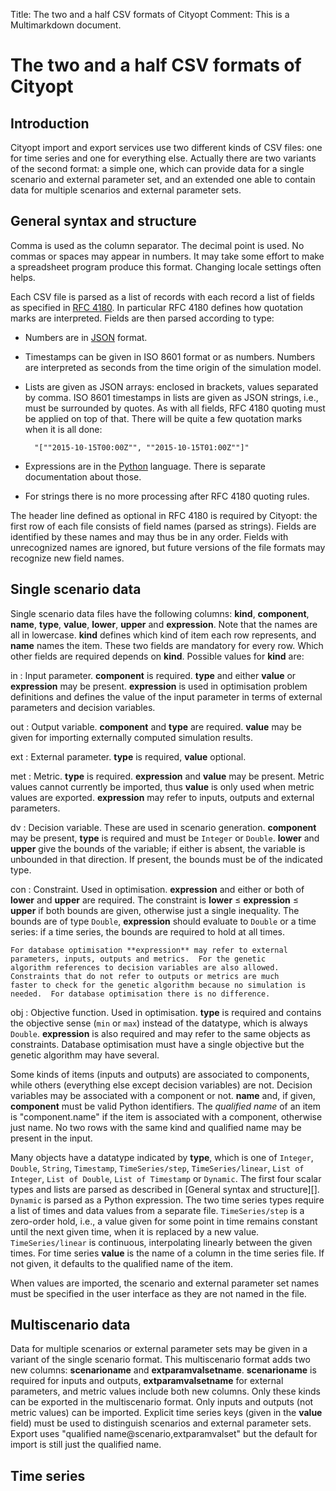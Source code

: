 Title: The two and a half CSV formats of Cityopt
Comment: This is a Multimarkdown document.

# The two and a half CSV formats of Cityopt

## Introduction

Cityopt import and export services use two different kinds of CSV
files: one for time series and one for everything else.  Actually
there are two variants of the second format: a simple one, which can
provide data for a single scenario and external parameter set, and
an extended one able to contain data for multiple scenarios and
external parameter sets.

## General syntax and structure

Comma is used as the column separator.  The decimal point is used.  No
commas or spaces may appear in numbers.  It may take some effort to
make a spreadsheet program produce this format.  Changing locale
settings often helps.

Each CSV file is parsed as a list of records with each record a list
of fields as specified in [RFC 4180][].  In particular RFC 4180
defines how quotation marks are interpreted.  Fields are then parsed
according to type:

* Numbers are in [JSON][] format.
* Timestamps can be given in ISO 8601 format or as numbers.  Numbers
  are interpreted as seconds from the time origin of the simulation
  model.
* Lists are given as JSON arrays: enclosed in brackets, values
  separated by comma.  ISO 8601 timestamps in lists are given as JSON
  strings, i.e., must be surrounded by quotes.  As with all fields,
  RFC 4180 quoting must be applied on top of that.  There will be
  quite a few quotation marks when it is all done:

        "[""2015-10-15T00:00Z"", ""2015-10-15T01:00Z""]"

* Expressions are in the [Python] language.  There is separate
  documentation about those.
* For strings there is no more processing after RFC 4180 quoting rules.

The header line defined as optional in RFC 4180 is required by
Cityopt: the first row of each file consists of field names (parsed
as strings).  Fields are identified by these names and may thus be
in any order.  Fields with unrecognized names are ignored, but
future versions of the file formats may recognize new field names.

[RFC 4180]: https://tools.ietf.org/html/rfc4180
[JSON]: https://www.json.org
[Python]: https://www.python.org

## Single scenario data

Single scenario data files have the following columns: **kind**,
**component**, **name**, **type**, **value**, **lower**, **upper** and
**expression**.  Note that the names are all in lowercase.  **kind**
defines which kind of item each row represents, and **name** names the
item.  These two fields are mandatory for every row.  Which other
fields are required depends on **kind**.  Possible values for **kind** are:

in
:   Input parameter.  **component** is required.  **type** and either
    **value** or **expression** may be present.  **expression** is
    used in optimisation problem definitions and defines the value of
    the input parameter in terms of external parameters and decision
    variables.

out
:	Output variable.  **component** and **type** are required.
    **value** may be given for importing externally computed
    simulation results.

ext
:	External parameter.  **type** is required, **value** optional.

met
:	Metric.  **type** is required.  **expression** and **value** may
    be present.  Metric values cannot currently be imported, thus
    **value** is only used when metric values are exported.
    **expression** may refer to inputs, outputs and external
    parameters.

dv
:   Decision variable.  These are used in scenario generation.
    **component** may be present, **type** is required and must be
    `Integer` or `Double`.  **lower** and **upper** give the bounds
    of the variable; if either is absent, the variable is
    unbounded in that direction.  If present, the bounds must be of
    the indicated type.

con
:   Constraint.  Used in optimisation.  **expression** and either or
    both of **lower** and **upper** are required.  The constraint is
    **lower** ≤ **expression** ≤ **upper** if both bounds are given,
    otherwise just a single inequality.  The bounds are of type
    `Double`, **expression** should evaluate to `Double` or a time
    series: if a time series, the bounds are required to hold at
    all times.

    For database optimisation **expression** may refer to external
    parameters, inputs, outputs and metrics.  For the genetic
    algorithm references to decision variables are also allowed.
    Constraints that do not refer to outputs or metrics are much
    faster to check for the genetic algorithm because no simulation is
    needed.  For database optimisation there is no difference.

obj
:   Objective function.  Used in optimisation.  **type** is required
    and contains the objective sense (`min` or `max`) instead of the
    datatype, which is always `Double`.  **expression** is also
    required and may refer to the same objects as constraints.
    Database optimisation must have a single objective but the genetic
    algorithm may have several.

Some kinds of items (inputs and outputs) are associated to components,
while others (everything else except decision variables) are not.
Decision variables may be associated with a component or not.
**name** and, if given, **component** must be valid Python
identifiers.  The *qualified name* of an item is "component.name" if the
item is associated with a component, otherwise just name.  No two
rows with the same kind and qualified name may be present in the input.

Many objects have a datatype indicated by **type**, which is one of
`Integer`, `Double`, `String`, `Timestamp`, `TimeSeries/step`,
`TimeSeries/linear`, `List of Integer`, `List of Double`, `List of
Timestamp` or `Dynamic`.  The first four scalar types and lists are
parsed as described in [General syntax and structure][].  `Dynamic` is
parsed as a Python expression.  The two time series types require a
list of times and data values from a separate file.  `TimeSeries/step`
is a zero-order hold, i.e., a value given for some point in time
remains constant until the next given time, when it is replaced by a
new value.  `TimeSeries/linear` is continuous, interpolating linearly
between the given times.  For time series **value** is the name of
a column in the time series file.  If not given, it defaults to the
qualified name of the item.

When values are imported, the scenario and external parameter set
names must be specified in the user interface as they are not named in
the file.

## Multiscenario data

Data for multiple scenarios or external parameter sets may be given in
a variant of the single scenario format.  This multiscenario format
adds two new columns: **scenarioname** and **extparamvalsetname**.
**scenarioname** is required for inputs and outputs,
**extparamvalsetname** for external parameters, and metric values
include both new columns.  Only these kinds can be exported in the
multiscenario format.  Only inputs and outputs (not metric values) can
be imported.  Explicit time series keys (given in the **value** field)
must be used to distinguish scenarios and external parameter sets.
Export uses "qualified name@scenario,extparamvalset" but the default
for import is still just the qualified name.

## Time series

